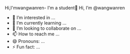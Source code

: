 Hi,I'mwangwanren-
I'm a student👋 Hi, I’m @wangwanren
- 👀 I’m interested in ...
- 🌱 I’m currently learning ...
- 💞️ I’m looking to collaborate on ...
- 📫 How to reach me ...
- 😄 Pronouns: ...
- ⚡ Fun fact: ...

<!---
wangwanren/wangwanren is a ✨ special ✨ repository because its `README.md` (this file) appears on your GitHub profile.
You can click the Preview link to take a look at your changes.
--->
